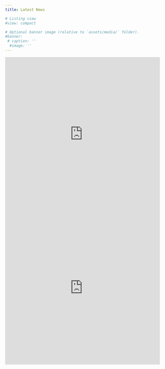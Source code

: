 ```yaml
---
title: Latest News

# Listing view
#view: compact

# Optional banner image (relative to `assets/media/` folder).
#banner:
 # caption: ''
  #image: ''
---
```


<div class="row" id = "linkedframes">
	<div class="col-12 col-md-6">
 	 	<iframe src="https://www.linkedin.com/embed/feed/update/urn:li:share:7041046730468958209" height="608" width="504" frameborder="0" allowfullscreen="" title="Embedded post"></iframe>
 	 </div>
	 <div class="col-12 col-md-6">
 		<iframe src="https://www.linkedin.com/embed/feed/update/urn:li:share:7039521660856602624" height="737" width="504" frameborder="0" allowfullscreen="" title="Embedded post"></iframe>
	 </div>
</div>

<style>
/* */
	#linkedframes iframe {height: 500px !important; width:100% !important}
</style>